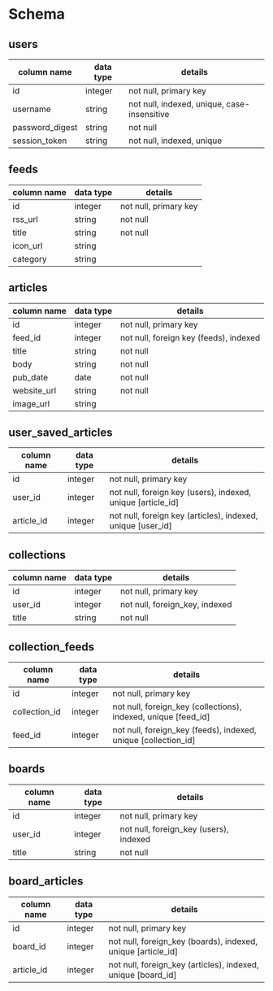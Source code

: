 # Schema

## users
column name     | data type | details
----------------|-----------|-----------------------
id              | integer   | not null, primary key
username        | string    | not null, indexed, unique, case-insensitive
password_digest | string    | not null
session_token   | string    | not null, indexed, unique

## feeds
column name | data type | details
------------|-----------|-----------------------
id          | integer   | not null, primary key
rss_url          | string   | not null
title       | string    | not null
icon_url        | string    | 
category | string

## articles
column name | data type | details
------------|-----------|-----------------------
id          | integer   | not null, primary key
feed_id       | integer    | not null, foreign key (feeds), indexed
title     | string    | not null
body     | string    | not null
pub_date     | date    | not null
website_url          | string   | not null
image_url     | string    | 

## user_saved_articles
column name | data type | details
------------|-----------|-----------------------
id          | integer   | not null, primary key
user_id       | integer    | not null, foreign key (users), indexed, unique [article_id]
article_id       | integer    | not null, foreign key (articles), indexed, unique [user_id]

## collections
column name | data type | details
------------|-----------|-----------------------
id          | integer   | not null, primary key
user_id | integer | not null, foreign_key, indexed
title   | string   | not null

## collection_feeds
column name | data type | details
------------|-----------|-----------------------
id          | integer   | not null, primary key
collection_id        | integer    | not null, foreign_key (collections), indexed, unique [feed_id]
feed_id        | integer    | not null, foreign_key (feeds), indexed, unique [collection_id]

## boards
column name | data type | details
------------|-----------|-----------------------
id          | integer   | not null, primary key
user_id        | integer    | not null, foreign_key (users), indexed
title        | string    | not null

## board_articles
column name | data type | details
------------|-----------|-----------------------
id          | integer   | not null, primary key
board_id        | integer    | not null, foreign_key (boards), indexed, unique [article_id]
article_id        | integer    | not null, foreign_key (articles), indexed, unique [board_id]


